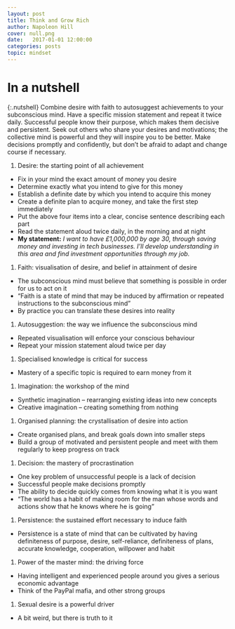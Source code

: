 ```yaml
---
layout: post
title: Think and Grow Rich
author: Napoleon Hill
cover: null.png
date:   2017-01-01 12:00:00
categories: posts
topic: mindset
---
```


# In a nutshell

{:.nutshell}
Combine desire with faith to autosuggest achievements to your
subconscious mind. Have a specific mission statement and repeat it twice
daily. Successful people know their purpose, which makes them decisive
and persistent. Seek out others who share your desires and motivations;
the collective mind is powerful and they will inspire you to be better.
Make decisions promptly and confidently, but don’t be afraid to adapt
and change course if necessary.

1.  Desire: the starting point of all achievement
-   Fix in your mind the exact amount of money you desire
-   Determine exactly what you intend to give for this money
-   Establish a definite date by which you intend to acquire this money
-   Create a definite plan to acquire money, and take the first step
    immediately
-   Put the above four items into a clear, concise sentence describing
    each part
-   Read the statement aloud twice daily, in the morning and at night
-   **My statement:** *I want to have £1,000,000 by age 30, through
    saving money and investing in tech businesses. I’ll develop
    understanding in this area and find investment opportunities through
    my job.*

1.  Faith: visualisation of desire, and belief in attainment of desire
-   The subconscious mind must believe that something is possible in
    order for us to act on it
-   “Faith is a state of mind that may be induced by affirmation or
    repeated instructions to the subconscious mind”
-   By practice you can translate these desires into reality

1.  Autosuggestion: the way we influence the subconscious mind
-   Repeated visualisation will enforce your conscious behaviour
-   Repeat your mission statement aloud twice per day

1.  Specialised knowledge is critical for success
-   Mastery of a specific topic is required to earn money from it

1.  Imagination: the workshop of the mind
-   Synthetic imagination – rearranging existing ideas into new concepts
-   Creative imagination – creating something from nothing

1.  Organised planning: the crystallisation of desire into action
-   Create organised plans, and break goals down into smaller steps
-   Build a group of motivated and persistent people and meet with them
    regularly to keep progress on track

1.  Decision: the mastery of procrastination
-   One key problem of unsuccessful people is a lack of decision
-   Successful people make decisions promptly
-   The ability to decide quickly comes from knowing what it is you want
-   “The world has a habit of making room for the man whose words and
    actions show that he knows where he is going”

1.  Persistence: the sustained effort necessary to induce faith
-   Persistence is a state of mind that can be cultivated by having
    definiteness of purpose, desire, self-reliance, definiteness of
    plans, accurate knowledge, cooperation, willpower and habit

1.  Power of the master mind: the driving force
-   Having intelligent and experienced people around you gives a serious
    economic advantage
-   Think of the PayPal mafia, and other strong groups

1.  Sexual desire is a powerful driver
-   A bit weird, but there is truth to it